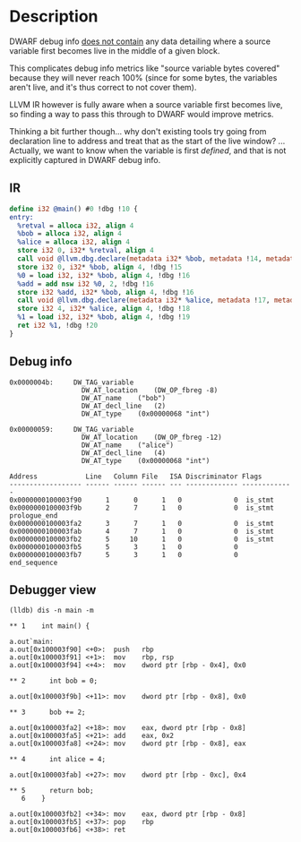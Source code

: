 # Description

DWARF debug info [does not contain][roc] any data detailing where a source
variable first becomes live in the middle of a given block.

This complicates debug info metrics like "source variable bytes covered" because
they will never reach 100% (since for some bytes, the variables aren't live, and
it's thus correct to not cover them).

LLVM IR however is fully aware when a source variable first becomes live, so
finding a way to pass this through to DWARF would improve metrics.

Thinking a bit further though... why don't existing tools try going from
declaration line to address and treat that as the start of the live window? ...
Actually, we want to know when the variable is first _defined_, and that is not
explicitly captured in DWARF debug info.

## IR

```llvm
define i32 @main() #0 !dbg !10 {
entry:
  %retval = alloca i32, align 4
  %bob = alloca i32, align 4
  %alice = alloca i32, align 4
  store i32 0, i32* %retval, align 4
  call void @llvm.dbg.declare(metadata i32* %bob, metadata !14, metadata !DIExpression()), !dbg !15
  store i32 0, i32* %bob, align 4, !dbg !15
  %0 = load i32, i32* %bob, align 4, !dbg !16
  %add = add nsw i32 %0, 2, !dbg !16
  store i32 %add, i32* %bob, align 4, !dbg !16
  call void @llvm.dbg.declare(metadata i32* %alice, metadata !17, metadata !DIExpression()), !dbg !18
  store i32 4, i32* %alice, align 4, !dbg !18
  %1 = load i32, i32* %bob, align 4, !dbg !19
  ret i32 %1, !dbg !20
}
```

## Debug info

```
0x0000004b:     DW_TAG_variable
                  DW_AT_location	(DW_OP_fbreg -8)
                  DW_AT_name	("bob")
                  DW_AT_decl_line	(2)
                  DW_AT_type	(0x00000068 "int")

0x00000059:     DW_TAG_variable
                  DW_AT_location	(DW_OP_fbreg -12)
                  DW_AT_name	("alice")
                  DW_AT_decl_line	(4)
                  DW_AT_type	(0x00000068 "int")
```

```
Address            Line   Column File   ISA Discriminator Flags
------------------ ------ ------ ------ --- ------------- -------------
0x0000000100003f90      1      0      1   0             0  is_stmt
0x0000000100003f9b      2      7      1   0             0  is_stmt prologue_end
0x0000000100003fa2      3      7      1   0             0  is_stmt
0x0000000100003fab      4      7      1   0             0  is_stmt
0x0000000100003fb2      5     10      1   0             0  is_stmt
0x0000000100003fb5      5      3      1   0             0
0x0000000100003fb7      5      3      1   0             0  end_sequence
```

## Debugger view

```
(lldb) dis -n main -m

** 1   	int main() {

a.out`main:
a.out[0x100003f90] <+0>:  push   rbp
a.out[0x100003f91] <+1>:  mov    rbp, rsp
a.out[0x100003f94] <+4>:  mov    dword ptr [rbp - 0x4], 0x0

** 2   	  int bob = 0;

a.out[0x100003f9b] <+11>: mov    dword ptr [rbp - 0x8], 0x0

** 3   	  bob += 2;

a.out[0x100003fa2] <+18>: mov    eax, dword ptr [rbp - 0x8]
a.out[0x100003fa5] <+21>: add    eax, 0x2
a.out[0x100003fa8] <+24>: mov    dword ptr [rbp - 0x8], eax

** 4   	  int alice = 4;

a.out[0x100003fab] <+27>: mov    dword ptr [rbp - 0xc], 0x4

** 5   	  return bob;
   6   	}

a.out[0x100003fb2] <+34>: mov    eax, dword ptr [rbp - 0x8]
a.out[0x100003fb5] <+37>: pop    rbp
a.out[0x100003fb6] <+38>: ret
```

[roc]:
  https://robert.ocallahan.org/2018/11/comparing-quality-of-debug-information.html
